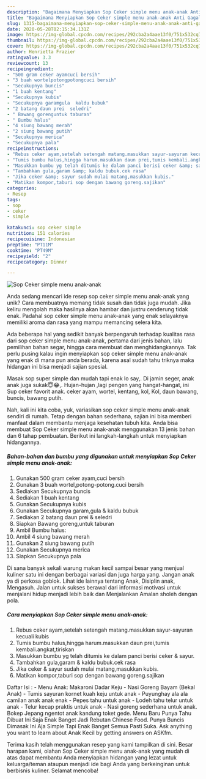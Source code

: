 ```yaml
---
description: "Bagaimana Menyiapkan Sop Ceker simple menu anak-anak Anti Gagal"
title: "Bagaimana Menyiapkan Sop Ceker simple menu anak-anak Anti Gagal"
slug: 1315-bagaimana-menyiapkan-sop-ceker-simple-menu-anak-anak-anti-gagal
date: 2020-05-28T02:15:34.131Z
image: https://img-global.cpcdn.com/recipes/292cba2a4aae13f0/751x532cq70/sop-ceker-simple-menu-anak-anak-foto-resep-utama.jpg
thumbnail: https://img-global.cpcdn.com/recipes/292cba2a4aae13f0/751x532cq70/sop-ceker-simple-menu-anak-anak-foto-resep-utama.jpg
cover: https://img-global.cpcdn.com/recipes/292cba2a4aae13f0/751x532cq70/sop-ceker-simple-menu-anak-anak-foto-resep-utama.jpg
author: Henrietta Frazier
ratingvalue: 3.3
reviewcount: 13
recipeingredient:
- "500 gram ceker ayamcuci bersih"
- "3 buah wortelpotongpotongcuci bersih"
- "Secukupnya buncis"
- "1 buah kentang"
- "Secukupnya kubis"
- "Secukupnya garamgula  kaldu bubuk"
- "2 batang daun prei  seledri"
- " Bawang gorenguntuk taburan"
- " Bumbu halus"
- "4 siung bawang merah"
- "2 siung bawang putih"
- "Secukupnya merica"
- "Secukupnya pala"
recipeinstructions:
- "Rebus ceker ayam,setelah setengah matang.masukkan sayur-sayuran kecuali kubis"
- "Tumis bumbu halus,hingga harum.masukkan daun prei,tumis kembali.angkat,tiriskan"
- "Masukkan bumbu yg telah ditumis ke dalam panci berisi ceker &amp; sayur."
- "Tambahkan gula,garam &amp; kaldu bubuk.cek rasa"
- "Jika ceker &amp; sayur sudah mulai matang,masukkan kubis."
- "Matikan kompor,taburi sop dengan bawang goreng.sajikan"
categories:
- Resep
tags:
- sop
- ceker
- simple

katakunci: sop ceker simple 
nutrition: 151 calories
recipecuisine: Indonesian
preptime: "PT11M"
cooktime: "PT49M"
recipeyield: "2"
recipecategory: Dinner

---
```



![Sop Ceker simple menu anak-anak](https://img-global.cpcdn.com/recipes/292cba2a4aae13f0/751x532cq70/sop-ceker-simple-menu-anak-anak-foto-resep-utama.jpg)

Anda sedang mencari ide resep sop ceker simple menu anak-anak yang unik? Cara membuatnya memang tidak susah dan tidak juga mudah. Jika keliru mengolah maka hasilnya akan hambar dan justru cenderung tidak enak. Padahal sop ceker simple menu anak-anak yang enak selayaknya memiliki aroma dan rasa yang mampu memancing selera kita.

Ada beberapa hal yang sedikit banyak berpengaruh terhadap kualitas rasa dari sop ceker simple menu anak-anak, pertama dari jenis bahan, lalu pemilihan bahan segar, hingga cara membuat dan menghidangkannya. Tak perlu pusing kalau ingin menyiapkan sop ceker simple menu anak-anak yang enak di mana pun anda berada, karena asal sudah tahu triknya maka hidangan ini bisa menjadi sajian spesial.

Masak sop super simple dan mudah tapi enak lo say,. Di jamin seger, anak anak juga sukak😇😂,. Hujan-hujan ,lagi pengen yang hangat-hangat, ini Sup ceker favorit anak. ceker ayam, wortel, kentang, kol, Kol, daun bawang, buncis, bawang putih.


Nah, kali ini kita coba, yuk, variasikan sop ceker simple menu anak-anak sendiri di rumah. Tetap dengan bahan sederhana, sajian ini bisa memberi manfaat dalam membantu menjaga kesehatan tubuh kita. Anda bisa membuat Sop Ceker simple menu anak-anak menggunakan 13 jenis bahan dan 6 tahap pembuatan. Berikut ini langkah-langkah untuk menyiapkan hidangannya.

<!--inarticleads1-->

##### Bahan-bahan dan bumbu yang digunakan untuk menyiapkan Sop Ceker simple menu anak-anak:

1. Gunakan 500 gram ceker ayam,cuci bersih
1. Gunakan 3 buah wortel,potong-potong.cuci bersih
1. Sediakan Secukupnya buncis
1. Sediakan 1 buah kentang
1. Gunakan Secukupnya kubis
1. Gunakan Secukupnya garam,gula &amp; kaldu bubuk
1. Sediakan 2 batang daun prei &amp; seledri
1. Siapkan  Bawang goreng,untuk taburan
1. Ambil  Bumbu halus:
1. Ambil 4 siung bawang merah
1. Gunakan 2 siung bawang putih
1. Gunakan Secukupnya merica
1. Siapkan Secukupnya pala


Di sana banyak sekali warung makan kecil sampai besar yang menjual kuliner satu ini dengan berbagai variasi dan juga harga yang. Jangan anak ya di perkosa goblok. Lihat ide lainnya tentang Anak, Disiplin anak, Mengasuh. Jalan untuk sukses berawal dari informasi motivasi untuk menjalani hidup menjadi lebih baik dan Menjalankan Amalan sholeh dengan pola. 

<!--inarticleads2-->

##### Cara menyiapkan Sop Ceker simple menu anak-anak:

1. Rebus ceker ayam,setelah setengah matang.masukkan sayur-sayuran kecuali kubis
1. Tumis bumbu halus,hingga harum.masukkan daun prei,tumis kembali.angkat,tiriskan
1. Masukkan bumbu yg telah ditumis ke dalam panci berisi ceker &amp; sayur.
1. Tambahkan gula,garam &amp; kaldu bubuk.cek rasa
1. Jika ceker &amp; sayur sudah mulai matang,masukkan kubis.
1. Matikan kompor,taburi sop dengan bawang goreng.sajikan


Daftar Isi : - Menu Anak: Makaroni Dadar Keju - Nasi Goreng Bayam (Bekal Anak) - Tumis sayuran kornet kuah keju untuk anak - Puyunghay ala ala camilan anak anak enak - Pepes tahu untuk anak - Lodeh tahu telur untuk anak - Telur kecap praktis untuk anak - Nasi goreng sederhana untuk anak. Bokep Jepang ngentot anak kandung toket gede. Menu Baru Punya Tahu Dibuat Ini Saja Enak Banget Jadi Rebutan Chinese Food. Punya Buncis Dimasak Ini Aja Simple Tapi Enak Banget Semua Pasti Suka. Ask anything you want to learn about Anak Kecil by getting answers on ASKfm. 

Terima kasih telah menggunakan resep yang kami tampilkan di sini. Besar harapan kami, olahan Sop Ceker simple menu anak-anak yang mudah di atas dapat membantu Anda menyiapkan hidangan yang lezat untuk keluarga/teman ataupun menjadi ide bagi Anda yang berkeinginan untuk berbisnis kuliner. Selamat mencoba!
